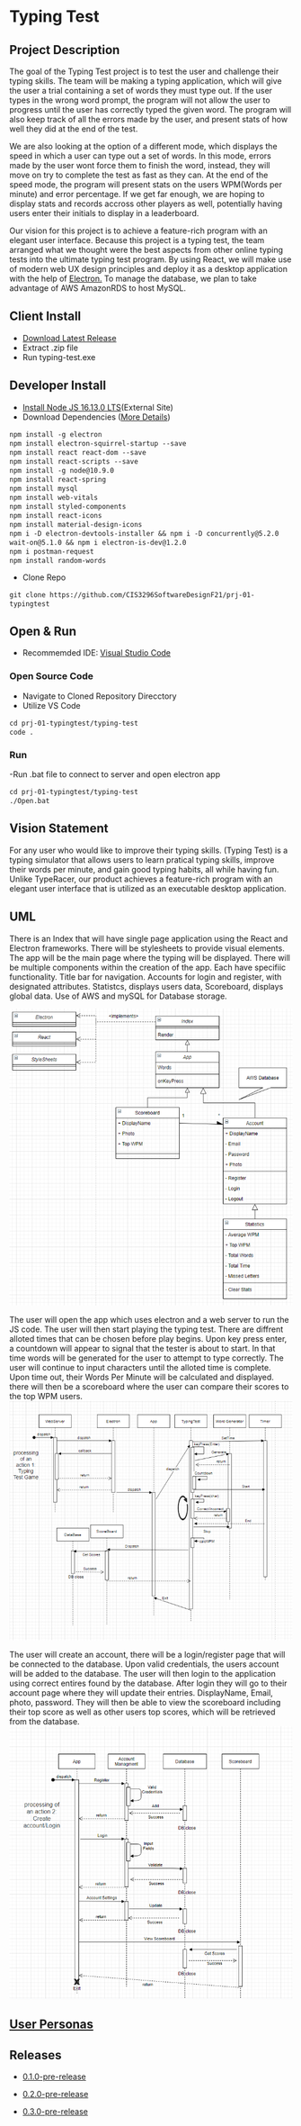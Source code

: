 # Typing Test

## Project Description

The goal of the Typing Test project is to test the user and challenge their typing skills. 
The team will be making a typing application, which will give the user a trial containing a set of words they must type out.
If the user types in the wrong word prompt, the program will not allow the user to progress until the user has correctly typed the given word.
The program will also keep track of all the errors made by the user, and present stats of how well they did at the end of the test.

We are also looking at the option of a different mode, which displays the speed in which a user can type out a set of words.
In this mode, errors made by the user wont force them to finish the word, instead, they will move on try to complete the test as fast as they can.
At the end of the speed mode, the program will present stats on the users WPM(Words per minute) and error percentage.
If we get far enough, we are hoping to display stats and records accross other players as well,
potentially having users enter their initials to display in a leaderboard.

Our vision for this project is to achieve a feature-rich program with an elegant user interface. 
Because this project is a typing test, the team arranged what we thought were the best aspects from other online typing tests into the ultimate typing test program.
By using React, we will make use of modern web UX design principles and deploy it as a desktop application with the help of [Electron.](https://www.electronjs.org)
To manage the database, we plan to take advantage of AWS AmazonRDS to host MySQL.

## Client Install

- [Download Latest Release](https://github.com/CIS3296SoftwareDesignF21/prj-01-typingtest/releases/download/v0.3.0-pre-release/typing-test-win32-x64.zip)
- Extract .zip file 
- Run typing-test.exe

## Developer Install

- [Install Node JS 16.13.0 LTS](https://nodejs.org/en/)(External Site)
- Download Dependencies ([More Details](https://github.com/CIS3296SoftwareDesignF21/prj-01-typingtest/network/dependencies))
```
npm install -g electron
npm install electron-squirrel-startup --save
npm install react react-dom --save
npm install react-scripts --save
npm install -g node@10.9.0
npm install react-spring
npm install mysql
npm install web-vitals
npm install styled-components
npm install react-icons
npm install material-design-icons
npm i -D electron-devtools-installer && npm i -D concurrently@5.2.0 wait-on@5.1.0 && npm i electron-is-dev@1.2.0
npm i postman-request
npm install random-words
```
- Clone Repo
```
git clone https://github.com/CIS3296SoftwareDesignF21/prj-01-typingtest
```
## Open & Run 
- Recommemded IDE: [Visual Studio Code](https://code.visualstudio.com/download)
### Open Source Code
- Navigate to Cloned Repository Direcctory
- Utilize VS Code 
```
cd prj-01-typingtest/typing-test
code .
```
### Run
-Run .bat file to connect to server and open electron app
```
cd prj-01-typingtest/typing-test
./Open.bat
```


## Vision Statement

For any user who would like to improve their typing skills. (Typing Test) is a typing simulator that allows users to learn pratical typing skills, improve their words per minute, and gain good typing habits, all while having fun. Unlike TypeRacer, our product achieves a feature-rich program with an elegant user interface that is utilized as an executable desktop application. 

## UML
There is an Index that will have single page application using the React and Electron frameworks. There will be stylesheets to provide visual elements. The app will be the main page where the typing will be displayed. There will be multiple components within the creation of the app. Each have specifiic functionality. Title bar for navigation. Accounts for login and register, with designated attributes. Statistcs, displays users data, Scoreboard, displays global data. Use of AWS and mySQL for Database storage. 

![UML Diagram](TypingTest_UML.png)

The user will open the app which uses electron and a web server to run the JS code. The user will then start playing the typing test. There are diffrent alloted times that can be chosen before play begins. Upon key press enter, a countdown will appear to signal that the tester is about to start. In that time words will be generated for the user to attempt to type correctly. The user will continue to input characters until the alloted time is complete. Upon time out, their Words Per Minute will be calculated and displayed. there will then be a scoreboard where the user can compare their scores to the top WPM users.
![UML Diagram](UML_Sequence_1-Game.png)

The user will create an account, there will be a login/register page that will be connected to the database. Upon valid credentials, the users account will be added to the database. The user will then login to the application using correct entires found by the database. After login they will go to their account page where they will update their entries. DisplayName, Email, photo, password. They will then be able to view the scoreboard including their top score as well as other users top scores, which will be retrieved from the database.
![UML Diagram](UML_Sequence_2-Account.png)

## [User Personas](https://github.com/CIS3296SoftwareDesignF21/prj-01-typingtest/blob/Revise-ReadMe/UserPersonas/UserPersonas.md)



## Releases
- [0.1.0-pre-release](https://github.com/CIS3296SoftwareDesignF21/prj-01-typingtest/releases/download/v0.1.0/typing-test-win32-x64.rar)

- [0.2.0-pre-release](https://github.com/CIS3296SoftwareDesignF21/prj-01-typingtest/releases/download/v0.2.0-pre-release/typing-test-win32-x64.zip)

- [0.3.0-pre-release](https://github.com/CIS3296SoftwareDesignF21/prj-01-typingtest/releases/download/v0.3.0-pre-release/typing-test-win32-x64.zip)

